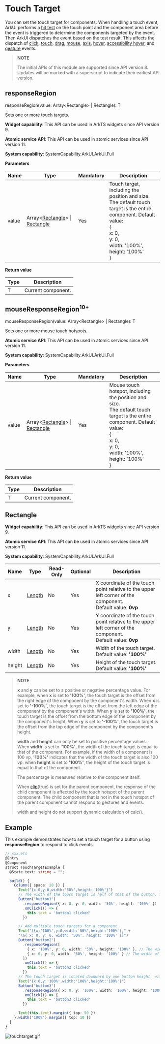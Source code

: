 # Touch Target
<!--Kit: ArkUI-->
<!--Subsystem: ArkUI-->
<!--Owner: @jiangtao92-->
<!--Designer: @piggyguy-->
<!--Tester: @songyanhong-->
<!--Adviser: @HelloCrease-->

You can set the touch target for components. When handling a touch event, ArkUI performs a [hit test](../../../ui/arkts-interaction-basic-principles.md#hit-testing) on the touch point and the component area before the event is triggered to determine the components targeted by the event. Then ArkUI dispatches the event based on the test result. This affects the dispatch of [click](ts-universal-events-click.md), [touch](ts-universal-events-touch.md), [drag](ts-universal-events-drag-drop.md), [mouse](ts-universal-mouse-key.md), [axis](ts-universal-events-axis.md), [hover](ts-universal-events-hover.md), [accessibility hover](ts-universal-accessibility-hover-event.md), and [gesture](ts-gesture-settings.md) events.


>  **NOTE**
>
>  The initial APIs of this module are supported since API version 8. Updates will be marked with a superscript to indicate their earliest API version.

## responseRegion

responseRegion(value: Array&lt;Rectangle&gt; | Rectangle): T

Sets one or more touch targets.

**Widget capability**: This API can be used in ArkTS widgets since API version 9.

**Atomic service API**: This API can be used in atomic services since API version 11.

**System capability**: SystemCapability.ArkUI.ArkUI.Full

**Parameters**

| Name| Type                                                        | Mandatory| Description                                                        |
| ------ | ------------------------------------------------------------ | ---- | ------------------------------------------------------------ |
| value  | Array&lt;[Rectangle](#rectangle)&gt; \| [Rectangle](#rectangle) | Yes  | Touch target, including the position and size.<br>The default touch target is the entire component. Default value:<br>{<br>x: 0,<br>y: 0,<br>width: '100%',<br>height: '100%'<br>}<br>|

**Return value**

| Type| Description|
| -------- | -------- |
| T | Current component.|

## mouseResponseRegion<sup>10+</sup>

mouseResponseRegion(value: Array&lt;Rectangle&gt; | Rectangle): T

Sets one or more mouse touch hotspots.

**Atomic service API**: This API can be used in atomic services since API version 11.

**System capability**: SystemCapability.ArkUI.ArkUI.Full

**Parameters**

| Name| Type                                                        | Mandatory| Description                                                        |
| ------ | ------------------------------------------------------------ | ---- | ------------------------------------------------------------ |
| value  | Array&lt;[Rectangle](#rectangle)&gt; \| [Rectangle](#rectangle) | Yes  | Mouse touch hotspot, including the position and size.<br>The default touch target is the entire component. Default value:<br>{<br>x: 0,<br>y: 0,<br>width: '100%',<br>height: '100%'<br>} |

**Return value**

| Type| Description|
| -------- | -------- |
| T | Current component.|

## Rectangle

**Widget capability**: This API can be used in ArkTS widgets since API version 9.

**Atomic service API**: This API can be used in atomic services since API version 11.

**System capability**: SystemCapability.ArkUI.ArkUI.Full

| Name       | Type                       | Read-Only   |  Optional  |  Description                            |
| ------ | ----------------------------- | -----| -----|-------------------------------- |
| x      | [Length](ts-types.md#length)  | No  | Yes  |X coordinate of the touch point relative to the upper left corner of the component.<br>Default value: **0vp**|
| y      | [Length](ts-types.md#length)  | No  | Yes  |Y coordinate of the touch point relative to the upper left corner of the component.<br>Default value: **0vp**|
| width  | [Length](ts-types.md#length)  | No  | Yes  |Width of the touch target.<br>Default value: **'100%'**|
| height | [Length](ts-types.md#length) | No  | Yes  |Height of the touch target.<br>Default value: **'100%'**|

  >  **NOTE**
  >
  >  **x** and **y** can be set to a positive or negative percentage value. For example, when **x** is set to **'100%'**, the touch target is the offset from the right edge of the component by the component's width. When **x** is set to **'-100%'**, the touch target is the offset from the left edge of the component by the component's width. When **y** is set to **'100%'**, the touch target is the offset from the bottom edge of the component by the component's height. When **y** is set to **'-100%'**, the touch target is the offset from the top edge of the component by the component's height.
  >
  >  **width** and **height** can only be set to positive percentage values. When **width** is set to **'100%'**, the width of the touch target is equal to that of the component. For example, if the width of a component is 100 vp, **'100%'** indicates that the width of the touch target is also 100 vp. when **height** is set to **'100%'**, the height of the touch target is equal to that of the component.
  >
  >  The percentage is measured relative to the component itself.
  >
  >  When [clip](ts-universal-attributes-sharp-clipping.md#clip12)(true) is set for the parent component, the response of the child component is affected by the touch hotspot of the parent component. The child component that is not in the touch hotspot of the parent component cannot respond to gestures and events.
  >
  >  width and height do not support dynamic calculation of calc().

## Example

This example demonstrates how to set a touch target for a button using **responseRegion** to respond to click events.

```ts
// xxx.ets
@Entry
@Component
struct TouchTargetExample {
  @State text: string = "";

  build() {
    Column({ space: 20 }) {
      Text("{x:0,y:0,width:'50%',height:'100%'}")
      // The width of the touch target is half of that of the button. The user will get no response if they touch the right of the button.
      Button("button1")
        .responseRegion({ x: 0, y: 0, width: '50%', height: '100%' })
        .onClick(() => {
          this.text = 'button1 clicked'
        })

      // Add multiple touch targets for a component.
      Text("[{x:'100%',y:0,width:'50%',height:'100%'}," +
      "\n{ x: 0, y: 0, width: '50%', height: '100%' }]")
      Button("button2")
        .responseRegion([
          { x: '100%', y: 0, width: '50%', height: '100%' }, // The width of the first touch target is half of that of the button. The touch event is triggered if the half width area on the right of the button is touched.
          { x: 0, y: 0, width: '50%', height: '100%' } // The width of the second touch target is half of the button width. The touch event is triggered if the left half of button2 is touched.
        ])
        .onClick(() => {
          this.text = 'button2 clicked'
        })
      // The touch target is located downward by one button height, with its size equal to the button size. The touch event is triggered if the lower part of button3 is touched.
      Text("{x:0,y:'100%',width:'100%',height:'100%'}")
      Button("button3")
        .responseRegion({ x: 0, y: '100%', width: '100%', height: '100%' })
        .onClick(() => {
          this.text = 'button3 clicked'
        })

      Text(this.text).margin({ top: 50 })
    }.width('100%').margin({ top: 10 })
  }
}
```

![touchtarget.gif](figures/touchtarget.gif)
